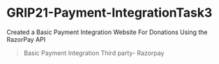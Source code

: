 # GRIP21-Payment-IntegrationTask3
Created a Basic Payment Integration Website For Donations Using the RazorPay API 
> Basic Payment Integration
>Third party- Razorpay
